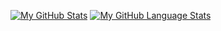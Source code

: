 [![My GitHub Stats](https://github-readme-stats.vercel.app/api/?username=terade&count_private=true&theme=tokyonight&showicons=true)]()
[![My GitHub Language Stats](https://github-readme-stats.vercel.app/api/top-langs/?username=terade&langs_count=5&theme=tokyonight)]()
